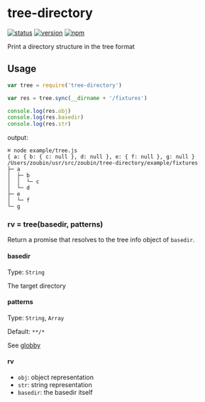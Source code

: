 # tree-directory
[![status](https://travis-ci.org/zoubin/tree-directory.svg?branch=master)](https://travis-ci.org/zoubin/tree-directory) [![version](https://img.shields.io/npm/v/tree-directory.svg)](https://www.npmjs.org/package/tree-directory) [![npm](https://nodei.co/npm/tree-directory.png)](https://www.npmjs.org/package/tree-directory)

Print a directory structure in the tree format

## Usage

```javascript
var tree = require('tree-directory')

var res = tree.sync(__dirname + '/fixtures')

console.log(res.obj)
console.log(res.basedir)
console.log(res.str)

```

output:
```
⌘ node example/tree.js
{ a: { b: { c: null }, d: null }, e: { f: null }, g: null }
/Users/zoubin/usr/src/zoubin/tree-directory/example/fixtures
├─ a
│  ├─ b
│  │  └─ c
│  └─ d
├─ e
│  └─ f
└─ g

```

### rv = tree(basedir, patterns)

Return a promise that resolves to the tree info object of `basedir`.

#### basedir

Type: `String`

The target directory

#### patterns

Type: `String`, `Array`

Default: `**/*`

See [globby](https://github.com/sindresorhus/globby#patterns)

#### rv

* `obj`: object representation
* `str`: string representation
* `basedir`: the basedir itself

